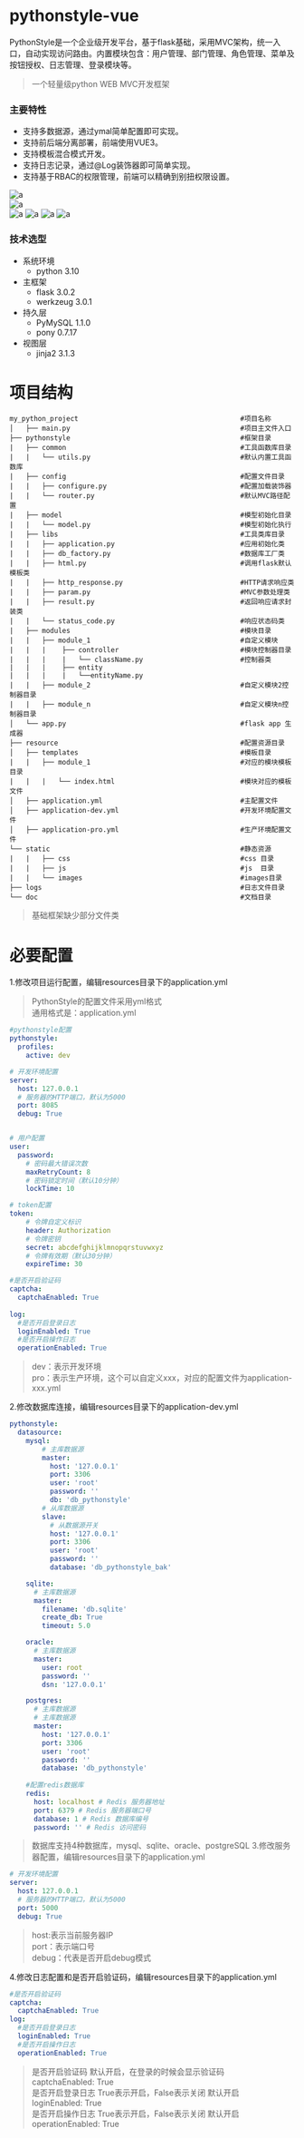 # pythonstyle-vue
PythonStyle是一个企业级开发平台，基于flask基础，采用MVC架构，统一入口，自动实现访问路由。内置模块包含：用户管理、部门管理、角色管理、菜单及按钮授权、日志管理、登录模块等。  

>一个轻量级python WEB MVC开发框架  

### 主要特性  

 * 支持多数据源，通过ymal简单配置即可实现。
 * 支持前后端分离部署，前端使用VUE3。
 * 支持模板混合模式开发。
 * 支持日志记录，通过@Log装饰器即可简单实现。
 * 支持基于RBAC的权限管理，前端可以精确到别扭权限设置。

![a](https://www.pythonstyle.cn/static/uploadfiles/03e591292b883f3a83fae756d1d1b33f4f23584b380211c04b67e18eeaee6fb2.png)  
![a](https://www.pythonstyle.cn/static/uploadfiles/f7206e4d647528bd3a2fc11c0e17a0395f66af70eefc2dda3d19645957d4f0f4.png)  
![a](https://www.pythonstyle.cn/static/uploadfiles/38336bfa36bffb21a7ff5c97e7c130420dcc83a33cf7e20c8274f1c7f8e60f4d.png) 
![a](https://www.pythonstyle.cn/static/uploadfiles/6bcad7ba1646c0e79f2fc4f0fcfa24b62eb279239e2a776a27f79f1c92ed0ca7.png) 
![a](https://www.pythonstyle.cn/static/uploadfiles/8c99ccc1fafd84f086b8e7a4dfb508aa98660f4754bdb7728c3f98bb1f885e3f.png)
![a](https://www.pythonstyle.cn/static/uploadfiles/90c38805133b628efb99632b7fc29e5102eb3f200d272cd55532813338235680.png)
### 技术选型

- 系统环境
  - python 3.10
- 主框架
  - flask 3.0.2
  - werkzeug 3.0.1
- 持久层
  - PyMySQL 1.1.0
  - pony 0.7.17	
- 视图层
  - jinja2 3.1.3
# 项目结构
```pythonstyle
my_python_project                                        #项目名称
│   ├── main.py                                          #项目主文件入口
├── pythonstyle                                          #框架目录
|   ├── common                                           #工具函数库目录
|   |   └── utils.py                                     #默认内置工具函数库
|   ├── config                                           #配置文件目录
|   |   ├── configure.py                                 #配置加载装饰器
|   |   └── router.py                                    #默认MVC路径配置
|   ├── model                                            #模型初始化目录
|   |   └── model.py                                     #模型初始化执行
|   ├── libs                                             #工具类库目录
|   |   ├── application.py                               #应用初始化类
|   |   ├── db_factory.py                                #数据库工厂类
|   |   ├── html.py                                      #调用flask默认模板类
|   |   ├── http_response.py                             #HTTP请求响应类
|   |   ├── param.py                                     #MVC参数处理类
|   |   ├── result.py                                    #返回响应请求封装类
|   |   └── status_code.py                               #响应状态码类
|   ├── modules                                          #模块目录
|   |   ├── module_1                                     #自定义模块
|   |   |    ├── controller                              #模块控制器目录
|   |   |    |   └── className.py                        #控制器类  
|   |   |    ├── entity
|   |   |    |   └──entityName.py
|   |   ├── module_2                                     #自定义模块2控制器目录
|   |   ├── module_n                                     #自定义模块n控制器目录
│   └── app.py                                           #flask app 生成器
├── resource                                             #配置资源目录
│   ├── templates                                        #模板目录
|   |   ├── module_1                                     #对应的模块模板目录
|   |   |   └── index.html                               #模块对应的模板文件
│   ├── application.yml                                  #主配置文件
│   ├── application-dev.yml                              #开发环境配置文件
│   ├── application-pro.yml                              #生产环境配置文件
└── static                                               #静态资源
|   |   ├── css                                          #css 目录
|   |   ├── js                                           #js  目录
|   |   └── images                                       #images目录
├── logs                                                 #日志文件目录
└── doc                                                  #文档目录
```
> 基础框架缺少部分文件类
# 必要配置
1.修改项目运行配置，编辑resources目录下的application.yml
> PythonStyle的配置文件采用yml格式  
> 通用格式是：application.yml
```yml
#pythonstyle配置
pythonstyle:
  profiles:
    active: dev

# 开发环境配置
server:
  host: 127.0.0.1
  # 服务器的HTTP端口，默认为5000
  port: 8085
  debug: True


# 用户配置
user:
  password:
    # 密码最大错误次数
    maxRetryCount: 8
    # 密码锁定时间（默认10分钟）
    lockTime: 10

# token配置
token:
    # 令牌自定义标识
    header: Authorization
    # 令牌密钥
    secret: abcdefghijklmnopqrstuvwxyz
    # 令牌有效期（默认30分钟）
    expireTime: 30

#是否开启验证码
captcha:
  captchaEnabled: True
  
log:
  #是否开启登录日志
  loginEnabled: True
  #是否开启操作日志
  operationEnabled: True
```
> dev：表示开发环境  
> pro：表示生产环境，这个可以自定义xxx，对应的配置文件为application-xxx.yml  

2.修改数据库连接，编辑resources目录下的application-dev.yml
```yml
pythonstyle:
  datasource:
    mysql:
        # 主库数据源
        master:
          host: '127.0.0.1'
          port: 3306
          user: 'root'
          password: ''
          db: 'db_pythonstyle'
        # 从库数据源
        slave:
          # 从数据源开关
          host: '127.0.0.1'
          port: 3306
          user: 'root'
          password: ''
          database: 'db_pythonstyle_bak'

    sqlite:
      # 主库数据源
      master:
        filename: 'db.sqlite'
        create_db: True
        timeout: 5.0

    oracle:
      # 主库数据源
      master:
        user: root
        password: ''
        dsn: '127.0.0.1'

    postgres:
      # 主库数据源
      # 主库数据源
      master:
        host: '127.0.0.1'
        port: 3306
        user: 'root'
        password: ''
        database: 'db_pythonstyle'
        
    #配置redis数据库
    redis:
      host: localhost # Redis 服务器地址
      port: 6379 # Redis 服务器端口号
      database: 1 # Redis 数据库编号
      password: '' # Redis 访问密码
```
> 数据库支持4种数据库，mysql、sqlite、oracle、postgreSQL
3.修改服务器配置，编辑resources目录下的application.yml
```yml
# 开发环境配置
server:
  host: 127.0.0.1
  # 服务器的HTTP端口，默认为5000
  port: 5000
  debug: True
```
> host:表示当前服务器IP  
> port：表示端口号  
> debug：代表是否开启debug模式

4.修改日志配置和是否开启验证码，编辑resources目录下的application.yml
```yml
#是否开启验证码
captcha:
  captchaEnabled: True
log:
  #是否开启登录日志
  loginEnabled: True
  #是否开启操作日志
  operationEnabled: True
```
> 是否开启验证码 默认开启，在登录的时候会显示验证码  
> captchaEnabled: True  
> 是否开启登录日志 True表示开启，False表示关闭 默认开启  
> loginEnabled: True   
> 是否开启操作日志 True表示开启，False表示关闭  默认开启  
> operationEnabled: True

